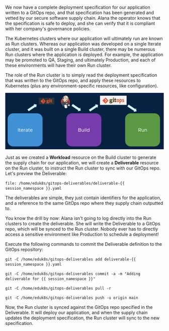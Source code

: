 We now have a complete deployment specification for our application written to a GitOps repo, and that specification has been generated and vetted by our secure software supply chain. Alana the operator knows that the specification is safe to deploy, and she can verify that it is compliant with her company's governance policies.

The Kubernetes clusters where our application will ultimately run are known as Run clusters. Whereas our application was developed on a single Iterate cluster, and it was built on a single Build cluster, there may be numerous Run clusters where the application is deployed. For example, the application may be promoted to QA, Staging, and ultimately Production, and each of these environments will have their own Run cluster.

The role of the Run cluster is to simply read the deployment specification that was written to the GitOps repo, and apply these resources to Kubernetes (plus any environment-specific resources, like configuration).

![Run Cluster](images/run-cluster.png)

Just as we created a **Workload** resource on the Build cluster to generate the supply chain for our application, we will create a **Deliverable** resource on the Run cluster, to instruct the Run cluster to sync with our GitOps repo. Let's preview the Deliverable:

```editor:open-file
file: /home/eduk8s/gitops-deliverables/deliverable-{{ session_namespace }}.yaml
```

The deliverables are simple, they just contain identifiers for the application, and a reference to the same GitOps repo where they supply chain outputted to.

You know the drill by now: Alana isn't going to log directly into the Run clusters to create the deliverable. She will write the Deliverable to a GitOps repo, which will be synced to the Run cluster. Nobody ever has to directly access a sensitive environment like Production to schedule a deployment!

Execute the following commands to commit the Deliverable definition to the GitOps repository:

```execute
git -C /home/eduk8s/gitops-deliverables add deliverable-{{ session_namespace }}.yaml
```

```execute
git -C /home/eduk8s/gitops-deliverables commit -a -m "Adding deliverable for {{ session_namespace }}"
```

```execute
git -C /home/eduk8s/gitops-deliverables pull -r
```

```execute
git -C /home/eduk8s/gitops-deliverables push -u origin main
```

Now, the Run cluster is synced against the GitOps repo specified in the Deliverable. It will deploy our application, and when the supply chain updates the deployment specification, the Run cluster will sync to the new specification.

